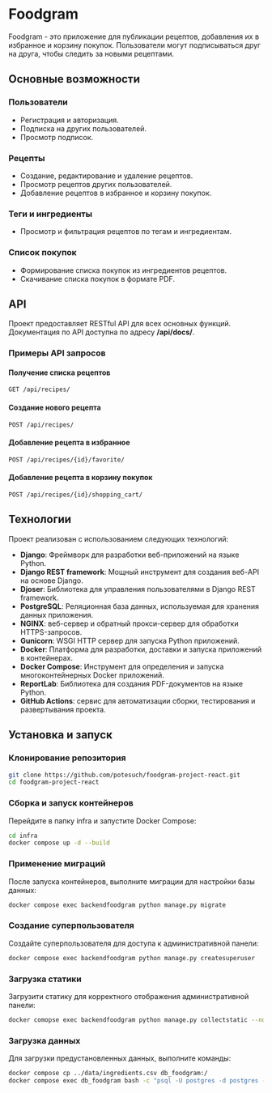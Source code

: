 # Foodgram

Foodgram - это приложение для публикации рецептов, добавления их в избранное и корзину покупок. Пользователи могут подписываться друг на друга, чтобы следить за новыми рецептами.

## Основные возможности
### Пользователи
- Регистрация и авторизация.
- Подписка на других пользователей.
- Просмотр подписок.

### Рецепты
- Создание, редактирование и удаление рецептов.
- Просмотр рецептов других пользователей.
- Добавление рецептов в избранное и корзину покупок.

### Теги и ингредиенты
- Просмотр и фильтрация рецептов по тегам и ингредиентам.

### Список покупок
- Формирование списка покупок из ингредиентов рецептов.
- Скачивание списка покупок в формате PDF.

## API
Проект предоставляет RESTful API для всех основных функций. Документация по API доступна по адресу **/api/docs/**.

### Примеры API запросов
#### Получение списка рецептов

``` http
GET /api/recipes/
```

#### Создание нового рецепта

``` http
POST /api/recipes/
```

#### Добавление рецепта в избранное

``` http
POST /api/recipes/{id}/favorite/
```

#### Добавление рецепта в корзину покупок

``` http
POST /api/recipes/{id}/shopping_cart/
```

## Технологии
Проект реализован с использованием следующих технологий:
- **Django**: Фреймворк для разработки веб-приложений на языке Python.
- **Django REST framework**: Мощный инструмент для создания веб-API на основе Django.
- **Djoser**: Библиотека для управления пользователями в Django REST framework.
- **PostgreSQL**: Реляционная база данных, используемая для хранения данных приложения.
- **NGINX**: веб-сервер и обратный прокси-сервер для обработки HTTPS-запросов.
- **Gunicorn**: WSGI HTTP сервер для запуска Python приложений.
- **Docker**: Платформа для разработки, доставки и запуска приложений в контейнерах.
- **Docker Compose**: Инструмент для определения и запуска многоконтейнерных Docker приложений.
- **ReportLab**: Библиотека для создания PDF-документов на языке Python.
- **GitHub Actions**: сервис для автоматизации сборки, тестирования и развертывания проекта.

## Установка и запуск
### Клонирование репозитория

``` sh
git clone https://github.com/potesuch/foodgram-project-react.git
cd foodgram-project-react
```

### Сборка и запуск контейнеров

Перейдите в папку infra и запустите Docker Compose:

``` sh
cd infra
docker compose up -d --build
```

### Применение миграций

После запуска контейнеров, выполните миграции для настройки базы данных:

``` sh
docker compose exec backendfoodgram python manage.py migrate
```

### Создание суперпользователя

Создайте суперпользователя для доступа к административной панели:

``` sh
docker compose exec backendfoodgram python manage.py createsuperuser
```

### Загрузка статики
Загрузити статику для корректного отображения административной панели:

``` sh
docker comopse exec backendfoodgram python manage.py collectstatic --no-input
```

### Загрузка данных
Для загрузки предустановленных данных, выполните команды:

``` sh
docker compose cp ../data/ingredients.csv db_foodgram:/
docker compose exec db_foodgram bash -c "psql -U postgres -d postgres -c \"COPY recipes_ingredient (name, measurement_unit) FROM '/ingredients.csv' DELIMITER ',' CSV;\""
```
